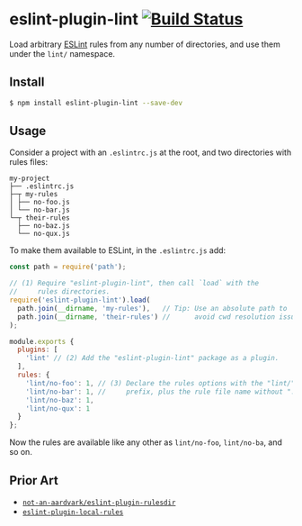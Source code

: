 # eslint-plugin-lint [![Build Status](https://travis-ci.org/zertosh/eslint-plugin-lint.svg?branch=master)](https://travis-ci.org/zertosh/eslint-plugin-lint)

Load arbitrary [ESLint](https://eslint.org/) rules from any number of directories, and use them under the `lint/` namespace.

## Install

```sh
$ npm install eslint-plugin-lint --save-dev
```

## Usage

Consider a project with an `.eslintrc.js` at the root, and two directories with rules files:

```
my-project
├── .eslintrc.js
├─┬ my-rules
│ ├── no-foo.js
│ └── no-bar.js
└─┬ their-rules
  ├── no-baz.js
  └── no-qux.js
```

To make them available to ESLint, in the `.eslintrc.js` add:

```js
const path = require('path');

// (1) Require "eslint-plugin-lint", then call `load` with the
//     rules directories.
require('eslint-plugin-lint').load(
  path.join(__dirname, 'my-rules'),   // Tip: Use an absolute path to 
  path.join(__dirname, 'their-rules') //      avoid cwd resolution issues.
);  

module.exports {
  plugins: [
    'lint' // (2) Add the "eslint-plugin-lint" package as a plugin.
  ],
  rules: {
    'lint/no-foo': 1, // (3) Declare the rules options with the "lint/"
    'lint/no-bar': 1, //     prefix, plus the rule file name without ".js".
    'lint/no-baz': 1,
    'lint/no-qux': 1
  }
};
```

Now the rules are available like any other as `lint/no-foo`, `lint/no-ba`, and so on.

## Prior Art

* [`not-an-aardvark/eslint-plugin-rulesdir`](https://github.com/cletusw/not-an-aardvark/eslint-plugin-rulesdir)
* [`eslint-plugin-local-rules`](https://github.com/cletusw/eslint-plugin-local-rules)
